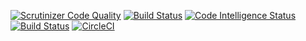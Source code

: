 [![Scrutinizer Code Quality](https://scrutinizer-ci.com/g/Abo-khalaf/Project/badges/quality-score.png?b=main)](https://scrutinizer-ci.com/g/Abo-khalaf/Project/?branch=main)
[![Build Status](https://scrutinizer-ci.com/g/Abo-khalaf/Project/badges/build.png?b=main)](https://scrutinizer-ci.com/g/Abo-khalaf/Project/build-status/main)
[![Code Intelligence Status](https://scrutinizer-ci.com/g/Abo-khalaf/Project/badges/code-intelligence.svg?b=main)](https://scrutinizer-ci.com/code-intelligence)
[![Build Status](https://travis-ci.org/Abo-khalaf/Project.svg?branch=main)](https://travis-ci.org/Abo-khalaf/Project)
[![CircleCI](https://circleci.com/gh/Abo-khalaf/Project.svg?style=svg)](https://travis-ci.org/Abo-khalaf/Project)
